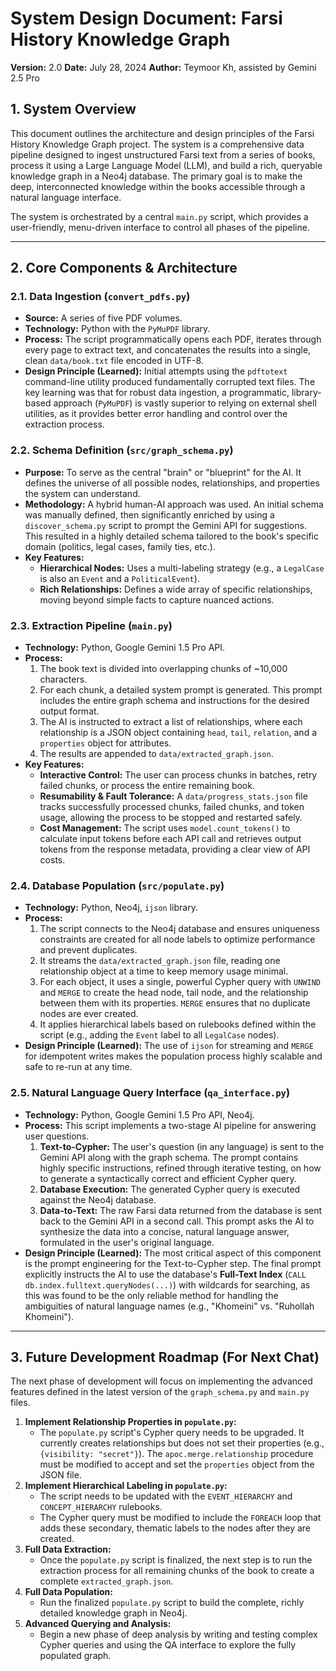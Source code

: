 # System Design Document: Farsi History Knowledge Graph

**Version:** 2.0
**Date:** July 28, 2024
**Author:** Teymoor Kh, assisted by Gemini 2.5 Pro

## 1. System Overview

This document outlines the architecture and design principles of the Farsi History Knowledge Graph project. The system is a comprehensive data pipeline designed to ingest unstructured Farsi text from a series of books, process it using a Large Language Model (LLM), and build a rich, queryable knowledge graph in a Neo4j database. The primary goal is to make the deep, interconnected knowledge within the books accessible through a natural language interface.

The system is orchestrated by a central `main.py` script, which provides a user-friendly, menu-driven interface to control all phases of the pipeline.

---

## 2. Core Components & Architecture

### 2.1. Data Ingestion (`convert_pdfs.py`)
- **Source:** A series of five PDF volumes.
- **Technology:** Python with the `PyMuPDF` library.
- **Process:** The script programmatically opens each PDF, iterates through every page to extract text, and concatenates the results into a single, clean `data/book.txt` file encoded in UTF-8.
- **Design Principle (Learned):** Initial attempts using the `pdftotext` command-line utility produced fundamentally corrupted text files. The key learning was that for robust data ingestion, a programmatic, library-based approach (`PyMuPDF`) is vastly superior to relying on external shell utilities, as it provides better error handling and control over the extraction process.

### 2.2. Schema Definition (`src/graph_schema.py`)
- **Purpose:** To serve as the central "brain" or "blueprint" for the AI. It defines the universe of all possible nodes, relationships, and properties the system can understand.
- **Methodology:** A hybrid human-AI approach was used. An initial schema was manually defined, then significantly enriched by using a `discover_schema.py` script to prompt the Gemini API for suggestions. This resulted in a highly detailed schema tailored to the book's specific domain (politics, legal cases, family ties, etc.).
- **Key Features:**
    - **Hierarchical Nodes:** Uses a multi-labeling strategy (e.g., a `LegalCase` is also an `Event` and a `PoliticalEvent`).
    - **Rich Relationships:** Defines a wide array of specific relationships, moving beyond simple facts to capture nuanced actions.

### 2.3. Extraction Pipeline (`main.py`)
- **Technology:** Python, Google Gemini 1.5 Pro API.
- **Process:**
    1.  The book text is divided into overlapping chunks of ~10,000 characters.
    2.  For each chunk, a detailed system prompt is generated. This prompt includes the entire graph schema and instructions for the desired output format.
    3.  The AI is instructed to extract a list of relationships, where each relationship is a JSON object containing `head`, `tail`, `relation`, and a `properties` object for attributes.
    4.  The results are appended to `data/extracted_graph.json`.
- **Key Features:**
    - **Interactive Control:** The user can process chunks in batches, retry failed chunks, or process the entire remaining book.
    - **Resumability & Fault Tolerance:** A `data/progress_stats.json` file tracks successfully processed chunks, failed chunks, and token usage, allowing the process to be stopped and restarted safely.
    - **Cost Management:** The script uses `model.count_tokens()` to calculate input tokens before each API call and retrieves output tokens from the response metadata, providing a clear view of API costs.

### 2.4. Database Population (`src/populate.py`)
- **Technology:** Python, Neo4j, `ijson` library.
- **Process:**
    1.  The script connects to the Neo4j database and ensures uniqueness constraints are created for all node labels to optimize performance and prevent duplicates.
    2.  It streams the `data/extracted_graph.json` file, reading one relationship object at a time to keep memory usage minimal.
    3.  For each object, it uses a single, powerful Cypher query with `UNWIND` and `MERGE` to create the head node, tail node, and the relationship between them with its properties. `MERGE` ensures that no duplicate nodes are ever created.
    4.  It applies hierarchical labels based on rulebooks defined within the script (e.g., adding the `Event` label to all `LegalCase` nodes).
- **Design Principle (Learned):** The use of `ijson` for streaming and `MERGE` for idempotent writes makes the population process highly scalable and safe to re-run at any time.

### 2.5. Natural Language Query Interface (`qa_interface.py`)
- **Technology:** Python, Google Gemini 1.5 Pro API, Neo4j.
- **Process:** This script implements a two-stage AI pipeline for answering user questions.
    1.  **Text-to-Cypher:** The user's question (in any language) is sent to the Gemini API along with the graph schema. The prompt contains highly specific instructions, refined through iterative testing, on how to generate a syntactically correct and efficient Cypher query.
    2.  **Database Execution:** The generated Cypher query is executed against the Neo4j database.
    3.  **Data-to-Text:** The raw Farsi data returned from the database is sent back to the Gemini API in a second call. This prompt asks the AI to synthesize the data into a concise, natural language answer, formulated in the user's original language.
- **Design Principle (Learned):** The most critical aspect of this component is the prompt engineering for the Text-to-Cypher step. The final prompt explicitly instructs the AI to use the database's **Full-Text Index** (`CALL db.index.fulltext.queryNodes(...)`) with wildcards for searching, as this was found to be the only reliable method for handling the ambiguities of natural language names (e.g., "Khomeini" vs. "Ruhollah Khomeini").

---

## 3. Future Development Roadmap (For Next Chat)

The next phase of development will focus on implementing the advanced features defined in the latest version of the `graph_schema.py` and `main.py` files.

1.  **Implement Relationship Properties in `populate.py`:**
    - The `populate.py` script's Cypher query needs to be upgraded. It currently creates relationships but does not set their properties (e.g., `{visibility: "secret"}`). The `apoc.merge.relationship` procedure must be modified to accept and set the `properties` object from the JSON file.
2.  **Implement Hierarchical Labeling in `populate.py`:**
    - The script needs to be updated with the `EVENT_HIERARCHY` and `CONCEPT_HIERARCHY` rulebooks.
    - The Cypher query must be modified to include the `FOREACH` loop that adds these secondary, thematic labels to the nodes after they are created.
3.  **Full Data Extraction:**
    - Once the `populate.py` script is finalized, the next step is to run the extraction process for all remaining chunks of the book to create a complete `extracted_graph.json`.
4.  **Full Data Population:**
    - Run the finalized `populate.py` script to build the complete, richly detailed knowledge graph in Neo4j.
5.  **Advanced Querying and Analysis:**
    - Begin a new phase of deep analysis by writing and testing complex Cypher queries and using the QA interface to explore the fully populated graph.